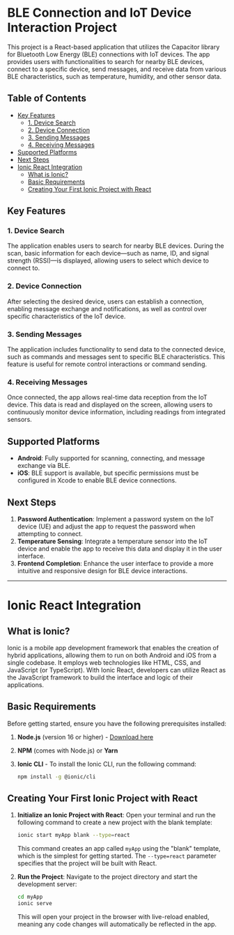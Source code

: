 # BLE Connection and IoT Device Interaction Project

This project is a React-based application that utilizes the Capacitor library for Bluetooth Low Energy (BLE) connections with IoT devices. The app provides users with functionalities to search for nearby BLE devices, connect to a specific device, send messages, and receive data from various BLE characteristics, such as temperature, humidity, and other sensor data.

## Table of Contents
- [Key Features](#key-features)
  - [1. Device Search](#1-device-search)
  - [2. Device Connection](#2-device-connection)
  - [3. Sending Messages](#3-sending-messages)
  - [4. Receiving Messages](#4-receiving-messages)
- [Supported Platforms](#supported-platforms)
- [Next Steps](#next-steps)
- [Ionic React Integration](#ionic-react-integration)
  - [What is Ionic?](#what-is-ionic)
  - [Basic Requirements](#basic-requirements)
  - [Creating Your First Ionic Project with React](#creating-your-first-ionic-project-with-react)

## Key Features

### 1. Device Search
The application enables users to search for nearby BLE devices. During the scan, basic information for each device—such as name, ID, and signal strength (RSSI)—is displayed, allowing users to select which device to connect to.

### 2. Device Connection
After selecting the desired device, users can establish a connection, enabling message exchange and notifications, as well as control over specific characteristics of the IoT device.

### 3. Sending Messages
The application includes functionality to send data to the connected device, such as commands and messages sent to specific BLE characteristics. This feature is useful for remote control interactions or command sending.

### 4. Receiving Messages
Once connected, the app allows real-time data reception from the IoT device. This data is read and displayed on the screen, allowing users to continuously monitor device information, including readings from integrated sensors.

## Supported Platforms

- **Android**: Fully supported for scanning, connecting, and message exchange via BLE.
- **iOS**: BLE support is available, but specific permissions must be configured in Xcode to enable BLE device connections.

## Next Steps

1. **Password Authentication**: Implement a password system on the IoT device (UE) and adjust the app to request the password when attempting to connect.
2. **Temperature Sensing**: Integrate a temperature sensor into the IoT device and enable the app to receive this data and display it in the user interface.
3. **Frontend Completion**: Enhance the user interface to provide a more intuitive and responsive design for BLE device interactions.

---

# Ionic React Integration

## What is Ionic?

Ionic is a mobile app development framework that enables the creation of hybrid applications, allowing them to run on both Android and iOS from a single codebase. It employs web technologies like HTML, CSS, and JavaScript (or TypeScript). With Ionic React, developers can utilize React as the JavaScript framework to build the interface and logic of their applications.

## Basic Requirements

Before getting started, ensure you have the following prerequisites installed:

1. **Node.js** (version 16 or higher) - [Download here](https://nodejs.org)
2. **NPM** (comes with Node.js) or **Yarn**
3. **Ionic CLI** - To install the Ionic CLI, run the following command:

    ```bash
    npm install -g @ionic/cli
    ```

## Creating Your First Ionic Project with React

1. **Initialize an Ionic Project with React**: Open your terminal and run the following command to create a new project with the blank template:

    ```bash
    ionic start myApp blank --type=react
    ```

    This command creates an app called `myApp` using the "blank" template, which is the simplest for getting started. The `--type=react` parameter specifies that the project will be built with React.

2. **Run the Project**: Navigate to the project directory and start the development server:

    ```bash
    cd myApp
    ionic serve
    ```

    This will open your project in the browser with live-reload enabled, meaning any code changes will automatically be reflected in the app.

